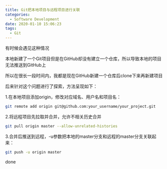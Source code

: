 ```yaml
---
title: Git把本地项目与远程项目进行关联
categories:
  - Software Development
date: 2020-01-10 15:06:23
tags:
  - Git
---
```

有时候会遇见这种情况

本地新建了一个Git项目但是在GitHub却没有建立一个仓库，所以导致本地的项目无法推送到GitHub上

所以在很长一段时间内，我都是现在GitHub新建一个仓库后clone下来再新建项目

后来针对这个问题进行了探索，方法呈现如下：

1.在本地项目添加origin，修改对应域名、用户名和项目名：

```bash
git remote add origin git@github.com:your_username/your_project.git
```

2.将远程项目先拉取并合并，允许不相关历史合并

```bash
git pull origin master --allow-unrelated-histories
```

3.合并后推送到远程，-u参数把本地的master分支和远程的master分支关联起来：

```bash
git push -u origin master
```

done